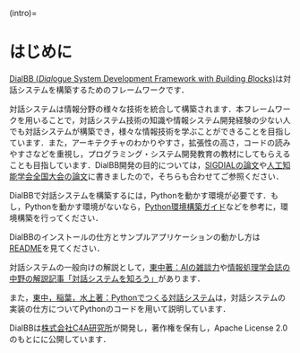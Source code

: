 (intro)=
# はじめに

[DialBB (*Dial*ogue System Development Framework with *B*uilding *B*locks)](https://github.com/c4a-ri/dialbb)は対話システムを構築するためのフレームワークです．

対話システムは情報分野の様々な技術を統合して構築されます．本フレームワークを用いることで，対話システム技術の知識や情報システム開発経験の少ない人でも対話システムが構築でき，様々な情報技術を学ぶことができることを目指しています．また，アーキテクチャのわかりやすさ，拡張性の高さ，コードの読みやすさなどを重視し，プログラミング・システム開発教育の教材にしてもらえることも目指しています．DialBB開発の目的については，[SIGDIALの論文](https://aclanthology.org/2024.sigdial-1.56/)や[人工知能学会全国大会の論文](https://www.jstage.jst.go.jp/article/pjsai/JSAI2023/0/JSAI2023_4A2GS604/_article/-char/ja/)に書きましたので，そちらも合わせてご参照ください．

DialBBで対話システムを構築するには，Pythonを動かす環境が必要です．もし，Pythonを動かす環境がないなら，[Python環境構築ガイド](https://www.python.jp/install/install.html)などを参考に，環境構築を行ってください．

DialBBのインストールの仕方とサンプルアプリケーションの動かし方は[README](https://github.com/c4a-ri/dialbb/blob/main/README-ja.md)を見てください．

対話システムの一般向けの解説として，[東中著：AIの雑談力](https://www.kadokawa.co.jp/product/321902000134/)や[情報処理学会誌の中野の解説記事「対話システムを知ろう」](https://www.c4a.jp/wp-content/uploads/2021/09/%E6%83%85%E5%A0%B1%E5%87%A6%E7%90%86-2021-10-%E5%AF%BE%E8%A9%B1%E3%82%B7%E3%82%B9%E3%83%86%E3%83%A0%E3%82%92%E7%9F%A5%E3%82%8D%E3%81%86.pdf)があります．

また，[東中，稲葉，水上著：Pythonでつくる対話システム](https://www.amazon.co.jp/Python%E3%81%A7%E3%81%A4%E3%81%8F%E3%82%8B%E5%AF%BE%E8%A9%B1%E3%82%B7%E3%82%B9%E3%83%86%E3%83%A0-%E6%9D%B1%E4%B8%AD-%E7%AB%9C%E4%B8%80%E9%83%8E/dp/4274224791)は，対話システムの実装の仕方についてPythonのコードを用いて説明しています．

DialBBは[株式会社C4A研究所](https://www.c4a.jp)が開発し，著作権を保有し，Apache License 2.0のもとにに公開しています．
